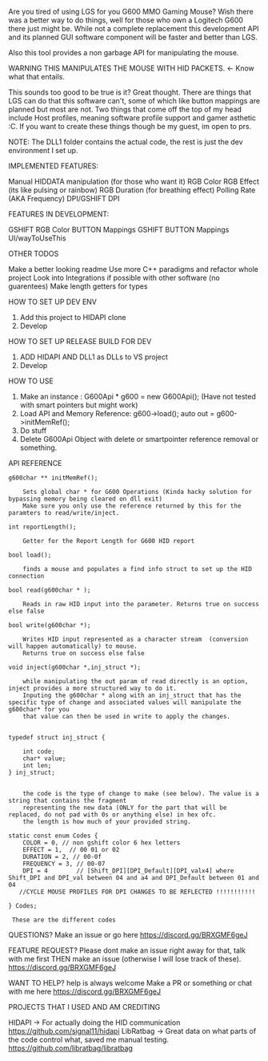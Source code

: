 Are you tired of using LGS for you G600 MMO Gaming Mouse? Wish there was a better way to do things, well for those who own a Logitech G600 there just might be. While not a complete replacement this development API and its planned GUI software component will be faster and better than LGS. 

Also this tool provides a non garbage API for manipulating the mouse. 

WARNING THIS MANIPULATES THE MOUSE WITH HID PACKETS. <- Know what that entails. 


This sounds too good to be true is it?
Great thought. There are things that LGS can do that this software can't, some of which like button mappings are planned
but most are not.
Two things that come off the top of my head include Host profiles, meaning software profile support and gamer asthetic :C.
If you want to create these things though be my guest, im open to prs. 



NOTE: The DLL1 folder contains the actual code, the rest is just the dev environment I set up. 

IMPLEMENTED FEATURES:

Manual HIDDATA manipulation (for those who want it)
RGB Color
RGB Effect (its like pulsing or rainbow)
RGB Duration (for breathing effect)
Polling Rate (AKA Frequency)
DPI/GSHIFT DPI 

FEATURES IN DEVELOPMENT:

GSHIFT RGB Color 
BUTTON Mappings
GSHIFT BUTTON Mappings
UI/wayToUseThis


OTHER TODOS

Make a better looking readme
Use more C++ paradigms and refactor whole project
Look into Integrations if possible with other software (no guarentees)
Make length getters for types

HOW TO SET UP DEV ENV

1. Add this project to HIDAPI clone
2. Develop

HOW TO SET UP RELEASE BUILD FOR DEV

1. ADD HIDAPI AND DLL1 as DLLs to VS project
2. Develop


HOW TO USE

1.  Make an instance :  G600Api *  g600 = new G600Api();   (Have not tested with smart pointers but might work)
2.  Load API and Memory Reference:       g600->load(); auto out = g600->initMemRef();
3. Do stuff
4. Delete G600Api Object with delete or smartpointer reference removal or something.


API REFERENCE 

	g600char ** initMemRef();

        Sets global char * for G600 Operations (Kinda hacky solution for bypassing memory being cleared on dll exit) 
        Make sure you only use the reference returned by this for the paramters to read/write/inject.

	int reportLength();

        Getter for the Report Length for G600 HID report        

	bool load();

        finds a mouse and populates a find info struct to set up the HID connection        

	bool read(g600char * );

        Reads in raw HID input into the parameter. Returns true on success else false

	bool write(g600char *);

        Writes HID input represented as a character stream  (conversion will happen automatically) to mouse.
        Returns true on success else false

	void inject(g600char *,inj_struct *);

        while manipulating the out param of read directly is an option, inject provides a more structured way to do it.
        Inputing the g600char * along with an inj_struct that has the specific type of change and associated values will manipulate the g600char* for you
        that value can then be used in write to apply the changes. 


	typedef struct inj_struct {

		int code;
		char* value;
		int len;
	} inj_struct;


        the code is the type of change to make (see below). The value is a string that contains the fragment 
        representing the new data (ONLY for the part that will be replaced, do not pad with 0s or anything else) in hex ofc.
        the length is how much of your provided string. 

	static const enum Codes {
		COLOR = 0, // non gshift color 6 hex letters
		EFFECT = 1,  // 00 01 or 02 
		DURATION = 2, // 00-0f
		FREQUENCY = 3, // 00-07
		DPI = 4        // [Shift_DPI][DPI_Default][DPI_valx4] where Shift_DPI and DPI_val between 04 and a4 and DPI_Default between 01 and 04 
       //CYCLE MOUSE PROFILES FOR DPI CHANGES TO BE REFLECTED !!!!!!!!!!!

	} Codes;

     These are the different codes 




QUESTIONS? Make an issue or go here
https://discord.gg/BRXGMF6geJ


FEATURE REQUEST? Please dont make an issue right away  for that, talk with me first THEN make an issue (otherwise I will lose track of these). 
https://discord.gg/BRXGMF6geJ

WANT TO HELP? help is always welcome
Make a PR or something or chat with me here https://discord.gg/BRXGMF6geJ



PROJECTS THAT I USED AND AM CREDITING

HIDAPI -> For actually doing the HID communication 
https://github.com/signal11/hidapi
LibRatbag -> Great data on what parts of the code control what, saved me manual testing. 
https://github.com/libratbag/libratbag
